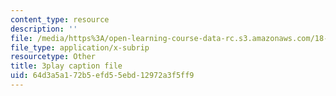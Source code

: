 ```yaml
---
content_type: resource
description: ''
file: /media/https%3A/open-learning-course-data-rc.s3.amazonaws.com/18-01sc-single-variable-calculus-fall-2010/64d3a5a172b5efd55ebd12972a3f5ff9_R9a_NHXrBcg.srt
file_type: application/x-subrip
resourcetype: Other
title: 3play caption file
uid: 64d3a5a1-72b5-efd5-5ebd-12972a3f5ff9
---
```

